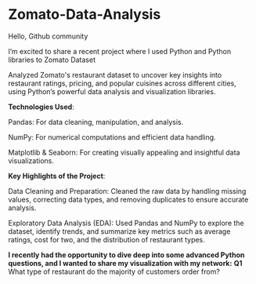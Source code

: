 # Zomato-Data-Analysis
Hello, Github community

I’m excited to share a recent project where I used Python and Python libraries to Zomato Dataset

Analyzed Zomato's restaurant dataset to uncover key insights into restaurant ratings, pricing, and popular cuisines across different cities, using Python’s powerful data analysis and visualization libraries.

**Technologies Used**:

Pandas: For data cleaning, manipulation, and analysis.

NumPy: For numerical computations and efficient data handling.

Matplotlib & Seaborn: For creating visually appealing and insightful data visualizations.


**Key Highlights of the Project**:

Data Cleaning and Preparation: Cleaned the raw data by handling missing values, correcting data types, and removing duplicates to ensure accurate analysis.

Exploratory Data Analysis (EDA): Used Pandas and NumPy to explore the dataset, identify trends, and summarize key metrics such as average ratings, cost for two, and the distribution of restaurant types.


**I recently had the opportunity to dive deep into some advanced Python questions, and I wanted to share my visualization with my network:**
**Q1** What type of restaurant do the majority of customers order from?


